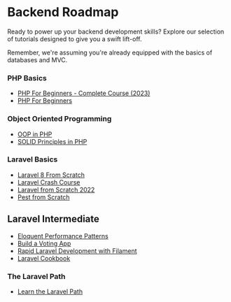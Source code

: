 # Backend Roadmap
Ready to power up your backend development skills? Explore our selection of tutorials designed to give you a swift lift-off.

Remember, we're assuming you're already equipped with the basics of databases and MVC.

### PHP Basics
- [PHP For Beginners - Complete Course (2023)](https://www.youtube.com/watch?v=dVttuOjew3E)
- [PHP For Beginners](https://laracasts.com/series/php-for-beginners-2023-edition)

### Object Oriented Programming
- [OOP in PHP](https://laracasts.com/series/object-oriented-principles-in-php)
- [SOLID Principles in PHP](https://laracasts.com/series/solid-principles-in-php)

### Laravel Basics
- [Laravel 8 From Scratch](https://laracasts.com/series/laravel-8-from-scratch)
- [Laravel Crash Course](https://www.youtube.com/watch?v=MFh0Fd7BsjE)
- [Laravel from Scratch 2022](https://www.youtube.com/watch?v=MYyJ4PuL4pY)
- [Pest from Scratch](https://laracasts.com/series/pest-from-scratch)

## Laravel Intermediate
- [Eloquent Performance Patterns](https://laracasts.com/series/eloquent-performance-patterns)
- [Build a Voting App](https://laracasts.com/series/build-a-voting-app)
- [Rapid Laravel Development with Filament](https://laracasts.com/series/rapid-laravel-development-with-filament)
- [Laravel Cookbook](https://laracasts.com/series/laravel-cookbook)

### The Laravel Path
- [Learn the Laravel Path](https://laracasts.com/path)
